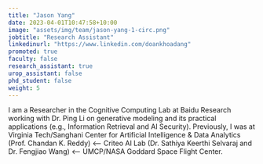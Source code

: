 ```yaml
---
title: "Jason Yang"
date: 2023-04-01T10:47:58+10:00
image: "assets/img/team/jason-yang-1-circ.png"
jobtitle: "Research Assistant"
linkedinurl: "https://www.linkedin.com/doankhoadang"
promoted: true
faculty: false
research_assistant: true
urop_assistant: false
phd_student: false
weight: 5
---
```


I am a Researcher in the Cognitive Computing Lab at Baidu Research working with Dr. Ping Li on generative modeling and its practical applications (e.g., Information Retrieval and AI Security). Previously, I was at Virginia Tech/Sanghani Center for Artificial Intelligence & Data Analytics (Prof. Chandan K. Reddy) ⟵ Criteo AI Lab (Dr. Sathiya Keerthi Selvaraj and Dr. Fengjiao Wang) ⟵ UMCP/NASA Goddard Space Flight Center. 
